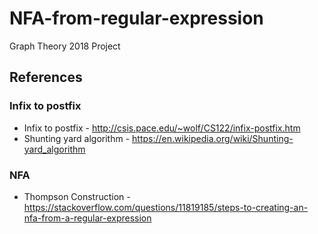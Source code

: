 # NFA-from-regular-expression
Graph Theory 2018 Project

## References
### Infix to postfix
* Infix to postfix - http://csis.pace.edu/~wolf/CS122/infix-postfix.htm
* Shunting yard algorithm - https://en.wikipedia.org/wiki/Shunting-yard_algorithm
### NFA
* Thompson Construction - https://stackoverflow.com/questions/11819185/steps-to-creating-an-nfa-from-a-regular-expression
